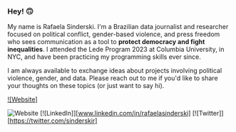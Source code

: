 ### Hey! 🙃

My name is Rafaela Sinderski. I'm a Brazilian data journalist and researcher focused on political conflict, gender-based violence, and press freedom who sees communication as a tool to <b>protect democracy and fight inequalities</b>. I attended the Lede Program 2023 at Columbia University, in NYC, and have been practicing my programming skills ever since.

I am always available to exchange ideas about projects involving political violence, gender, and data. Please reach out to me if you'd like to share your thoughts on these topics (or just want to say hi).

[![Website]][https://www.rafaelasinderski.com.br/]
<!----------------------------------------------------------------------------->
[https://www.rafaelasinderski.com.br/]: # 'Website.'
<!---------------------------------[ Buttons ]--------------------------------->
[Button Example]: https://img.shields.io/badge/Title-37a779?style=for-the-badge

![Website][https://www.rafaelasinderski.com.br/] [![LinkedIn]][www.linkedin.com/in/rafaelasinderski] [![Twitter]][https://twitter.com/sinderskir]

